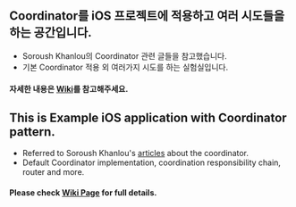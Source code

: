 
## Coordinator를 iOS 프로젝트에 적용하고 여러 시도들을 하는 공간입니다.
- Soroush Khanlou의 Coordinator 관련 글들을 참고했습니다.
- 기본 Coordinator 적용 외 여러가지 시도를 하는 실험실입니다.
#### 자세한 내용은 [**Wiki**](https://github.com/yjjem/CoordinatorPattern/wiki)를 참고해주세요.

## This is Example iOS application with Coordinator pattern.
- Referred to Soroush Khanlou's [articles](https://khanlou.com/2015/10/coordinators-redux/) about the coordinator.
- Default Coordinator implementation, coordination responsibility chain, router and more. 

#### Please check [**Wiki Page**](https://github.com/yjjem/CoordinatorPattern/wiki) for full details.
